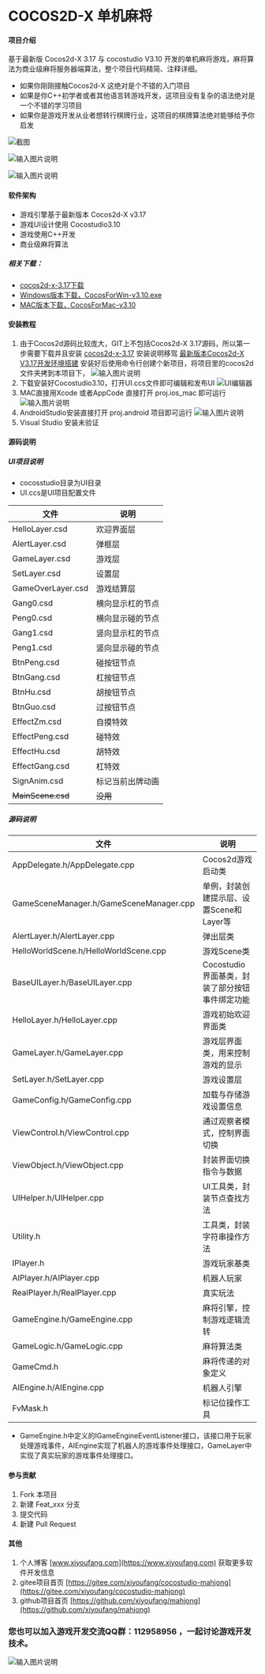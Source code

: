 # COCOS2D-X 单机麻将

#### 项目介绍
基于最新版 Cocos2d-X 3.17 与 cocostudio V3.10 开发的单机麻将游戏，麻将算法为商业级麻将服务器端算法，整个项目代码精简、注释详细。

- 如果你刚刚接触Cocos2d-X 这绝对是个不错的入门项目
- 如果是你C++初学者或者其他语言转游戏开发，这项目没有复杂的语法绝对是一个不错的学习项目
- 如果你是游戏开发从业者想转行棋牌行业，这项目的棋牌算法绝对能够给予你启发

![截图](https://images.gitee.com/uploads/images/2018/0706/103629_69b97848_369917.jpeg "Simulator Screen Shot - iPhone 5s - 2018-07-06 at 10.21.08.jpg")

![输入图片说明](https://images.gitee.com/uploads/images/2018/0707/141833_47a9c5ce_369917.jpeg "Simulator Screen Shot - iPhone 5s - 2018-07-07 at 11.22.14副本.jpg")

![输入图片说明](https://images.gitee.com/uploads/images/2018/0707/141846_21c4009b_369917.jpeg "Simulator Screen Shot - iPhone 5s - 2018-07-07 at 14.01.40副本.jpg")

#### 软件架构

* 游戏引擎基于最新版本 Cocos2d-X v3.17
* 游戏UI设计使用 Cocostudio3.10
* 游戏使用C++开发
* 商业级麻将算法

##### 相关下载：

* [cocos2d-x-3.17下载](http://www.cocos2d-x.org/filedown/cocos2d-x-3.17.zip)
* [Windows版本下载，CocosForWin-v3.10.exe](http://www.cocos2d-x.org/filedown/CocosForWin-v3.10.exe)
* [MAC版本下载，CocosForMac-v3.10](http://www.cocos2d-x.org/filedown/CocosForMac-v3.10.dmg)

#### 安装教程

1. 由于Cocos2d源码比较庞大，GIT上不包括Cocos2d-X 3.17源码，所以第一步需要下载并且安装 [cocos2d-x-3.17](http://www.cocos2d-x.org/filedown/cocos2d-x-3.17.zip) 安装说明移驾 [最新版本Cocos2d-X V3.17开发环境搭建](https://www.xiyoufang.com/archives/183) 安装好后使用命令行创建个新项目，将项目里的cocos2d文件夹拷到本项目下，
![输入图片说明](https://images.gitee.com/uploads/images/2018/0706/131106_5add28c6_369917.png "WX20180706-130947.png")
2. 下载安装好Cocostudio3.10，打开UI.ccs文件即可编辑和发布UI
![UI编辑器](https://images.gitee.com/uploads/images/2018/0706/105227_36709445_369917.png "WX20180706-105153.png")
3. MAC直接用Xcode 或者AppCode 直接打开 proj.ios_mac 即可运行
![输入图片说明](https://images.gitee.com/uploads/images/2018/0706/125845_3a993ad4_369917.jpeg "WX20180706-125720.jpg")
4. AndroidStudio安装直接打开 proj.android 项目即可运行
![输入图片说明](https://images.gitee.com/uploads/images/2018/0706/114443_07ff095f_369917.jpeg "WX20180706-113529.jpg")
5. Visual Studio 安装未验证

#### 源码说明

##### UI项目说明

* cocosstudio目录为UI目录
* UI.ccs是UI项目配置文件

| 文件 | 说明 |
| -------- | -------- |
|HelloLayer.csd|欢迎界面层|
|AlertLayer.csd|弹框层|
|GameLayer.csd|游戏层|
|SetLayer.csd|设置层|
|GameOverLayer.csd|游戏结算层|
|Gang0.csd|横向显示杠的节点|
|Peng0.csd|横向显示碰的节点|
|Gang1.csd|竖向显示杠的节点|
|Peng1.csd|竖向显示碰的节点|
|BtnPeng.csd|碰按钮节点|
|BtnGang.csd|杠按钮节点|
|BtnHu.csd|胡按钮节点|
|BtnGuo.csd|过按钮节点|
|EffectZm.csd|自摸特效|
|EffectPeng.csd|碰特效|
|EffectHu.csd|胡特效|
|EffectGang.csd|杠特效|
|SignAnim.csd|标记当前出牌动画|
|~~MainScene.csd~~|~~没用~~|

##### 源码说明

| 文件 | 说明 |
| -------- | -------- |
|AppDelegate.h/AppDelegate.cpp|Cocos2d游戏启动类|
|GameSceneManager.h/GameSceneManager.cpp|单例，封装创建提示层、设置Scene和Layer等|
|AlertLayer.h/AlertLayer.cpp|弹出层类|
|HelloWorldScene.h/HelloWorldScene.cpp|游戏Scene类|
|BaseUILayer.h/BaseUILayer.cpp|Cocostudio界面基类，封装了部分按钮事件绑定功能|
|HelloLayer.h/HelloLayer.cpp|游戏初始欢迎界面类|
|GameLayer.h/GameLayer.cpp|游戏层界面类，用来控制游戏的显示|
|SetLayer.h/SetLayer.cpp|游戏设置层|
|GameConfig.h/GameConfig.cpp|加载与存储游戏设置信息|
|ViewControl.h/ViewControl.cpp|通过观察者模式，控制界面切换|
|ViewObject.h/ViewObject.cpp|封装界面切换指令与数据|
|UIHelper.h/UIHelper.cpp|UI工具类，封装节点查找方法|
|Utility.h|工具类，封装字符串操作方法|
|IPlayer.h|游戏玩家基类|
|AIPlayer.h/AIPlayer.cpp|机器人玩家|
|RealPlayer.h/RealPlayer.cpp|真实玩法|
|GameEngine.h/GameEngine.cpp|麻将引擎，控制游戏逻辑流转|
|GameLogic.h/GameLogic.cpp|麻将算法类|
|GameCmd.h|麻将传递的对象定义|
|AIEngine.h/AIEngine.cpp|机器人引擎|
|FvMask.h|标记位操作工具|

* GameEngine.h中定义的IGameEngineEventListener接口，该接口用于玩家处理游戏事件，AIEngine实现了机器人的游戏事件处理接口，GameLayer中实现了真实玩家的游戏事件处理接口。


#### 参与贡献

1. Fork 本项目
2. 新建 Feat_xxx 分支
3. 提交代码
4. 新建 Pull Request


#### 其他

1. 个人博客 [www.xiyoufang.com](https://www.xiyoufang.com) 获取更多软件开发信息
2. gitee项目首页 [https://gitee.com/xiyoufang/cocostudio-mahjong](https://gitee.com/xiyoufang/cocostudio-mahjong)
3. github项目首页 [https://github.com/xiyoufang/mahjong](https://github.com/xiyoufang/mahjong)

### 您也可以加入游戏开发交流QQ群：112958956 ，一起讨论游戏开发技术。

![输入图片说明](https://images.gitee.com/uploads/images/2018/0708/183503_d1f599f2_369917.png "temp_qrcode_share_112958956.png")